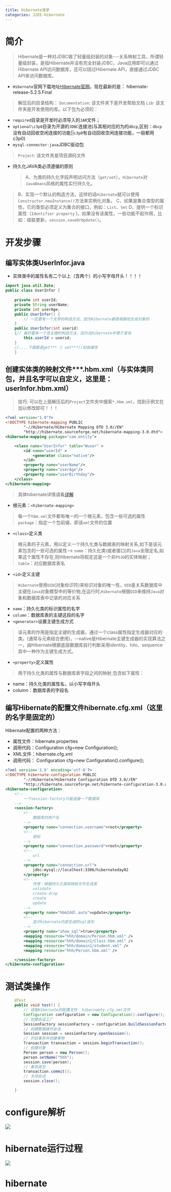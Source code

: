```yaml
---
title: Hibernate浅学
categories: J2EE-Hibernate
---
```


# 简介
> Hibernate是一种对JDBC做了轻量级封装的对象---关系映射工具，所谓轻量级封装，是指Hibernate并没有完全封装JDBC，Java应用即可以通过Hibernate API访问数据库，还可以绕过Hibernate API，直接通过JDBC API来访问数据库。

- `Hibernate`官网下载地址[Hibernate官网](http://www.hibernate.org)。现在最新的是： hibernate-release-5.2.5.Final
 > 解压后的目录结构：
 > `Documentation`: 该文件夹下是开发帮助文档
 > `Lib`: 该文件夹是开发使用的库。以下包为必须的：
 - `required`目录是开发时必须导入的`JAR`文件；
 - `optional\c3p0`目录为开源的`JDBC`连接池(与其相对应的为的`dbcp`,区别：`dbcp`没有自动回收空闲连接的功能||`c3p0`有自动回收空闲连接功能，一般都用c3p0)
 -  `mysql-connector-java`JDBC驱动包
  > `Project`: 该文件夹是项目源码文件
- 持久化JAVA类必须遵循的原则
  > A、为类的持久化字段声明访问方法（`get/set`），`Hibernate`对`JavaBeans`风格的属性实行持久化。
 > B、实现一个默认的构造方法，这样的话`Hibernate`就可以使用`Constructor.newInstance()`方法来实例化对象。
 > C、如果是集合类型的属性，它的类型必须定义为集合的接口，例如：`List`、`Set`
 > D、提供一个标识属性（`Identifier property` )，如果没有该属性，一些功能不起作用，比如：级联更新，`session.saveOrUpdate()`。
 
# 开发步骤
## 编写实体类UserInfor.java
- 实体类中的属性名有二个以上（含两个）的小写字母开头！！！！
``` java
import java.util.Date;
public class UserInfor {
   
    private int userId;
    private String userName;
    private int userAge;
    public UserInfor() {
        // 一定要有一个无参的构造方法，因为Hibernate都是根据他生成对象的
    }
    public UserInfor(int userid)
    {// 最好要有一个含主键的构造方法，因为在Hibernate中便于查询
        this.userId = userid;
    }
    //....下面都是get***（）set***()封装属性
    }
```
## 创建实体类的映射文件***.hbm.xml（与实体类同包，并且名字可以自定义，这里是：userInfor.hbm.xml）
 > 技巧: 可以在上面解压后的`Project`文件夹中搜索`*.hbm.xml`，找到示例文在加以修改即可！！！

``` xml
<?xml version="1.0"?>
<!DOCTYPE hibernate-mapping PUBLIC
        "-//Hibernate/Hibernate Mapping DTD 3.0//EN"
        "http://hibernate.sourceforge.net/hibernate-mapping-3.0.dtd">
<hibernate-mapping package="com.entity">

    <class name="UserInfor" table="Wuser" >
        <id name="userId" >
            <generator class="native"/>
        </id>
        <property name="userName"/>
        <property name="userAge"/>
        <property name="userBirthday"/>
    </class>
</hibernate-mapping>
```
> 具体hibernate详情请看[详解](http://chen25362936.blog.163.com/blog/static/2565547420101113112752675/)

- 根元素：`<hibernate-mapping>`
> 每一个`hbm.xml`文件都有唯一的一个根元素，包含一些可选的属性 `package`：指定一个包前缀，即该`xml`文件的位置
- `<class>`定义类
> 根元素的子元素，用以定义一个持久化类与数据表的映射关系,如下是该元素包含的一些可选的属性--> `name`：持久化类(或者接口)的`Java`全限定名,如果这个属性不存在,则Hibernate将假定这是一个非`POJO`的实体映射；`table`：对应数据库表名
- `<id>`定义主键
> `Hibernate`使用`OID`(对象标识符)来标识对象的唯一性，`OID`是关系数据库中主键在`Java`对象模型中的等价物,在运行时,`Hibernate`根据`OID`来维持`Java`对象和数据库表中记录的对应关系
 - `name`：持久化类的标识属性的名字
 - `column`：数据库表的主键这段的名字
 - `<generator>`设置主键生成方式
> 该元素的作用是指定主键的生成器，通过一个class属性指定生成器对应的类。(通常与<id>元素结合使用)，--native是Hibernate主键生成器的实现算法之一，由Hibernate根据底层数据库自行判断采用identity、hilo、sequence其中一种作为主键生成方式。
- `<property>`定义属性
> 用于持久化类的属性与数据库表字段之间的映射,包含如下属性：
 - name：持久化类的属性名，以小写字母开头
 - column：数据库表的字段名
## 编写Hibernate的配置文件hibernate.cfg.xml（这里的名字是固定的）
Hibernate配置的两种方法：
- 属性文件：hibernate.properties
- 调用代码：Configuration cfg=new Configuration();
- XML文件：hibernate.cfg.xml
- 调用代码： Configuration cfg=new Configuration().configure();
``` xml
<?xml version='1.0' encoding='utf-8'?>
<!DOCTYPE hibernate-configuration PUBLIC
        "-//Hibernate/Hibernate Configuration DTD 3.0//EN"
        "http://hibernate.sourceforge.net/hibernate-configuration-3.0.dtd">
<hibernate-configuration>
	<!-- 
		一个session-factory只能连接一个数据库
	-->
	<session-factory>
		<!-- 
			数据库的用户名
		-->
		<property name="connection.username">root</property>
		<!-- 
			密码
		-->
		<property name="connection.password">root</property>
		<!-- 
			url
		-->
		<property name="connection.url">
			jdbc:mysql://localhost:3306/hibernateday02
		</property>
		<!-- 
			作用：根据持久化类和映射文件生成表
			validate
			create-drop
			create
			update
		-->
		<property name="hbm2ddl.auto">update</property>
		<!-- 
			显示hibernate内部生成的sql语句
		-->
		<property name="show_sql">true</property>
		<mapping resource="hhh/domain/Person.hbm.xml" />
		<mapping resource="hhh/domain1/Clazz.hbm.xml" />
		<mapping resource="hhh/domain1/student.xml" />
		<mapping resource="hhh/Person.hbm.xml" />

	</session-factory>
</hibernate-configuration>
```
# 测试类操作
``` java
	@Test
	public void test() {
    	// 读取Hibernate的配置文件  hibernamte.cfg.xml文件
		Configuration configuration = new Configuration().configure();
		// 创建会话工厂
		SessionFactory sessionFactory = configuration.buildSessionFactory();
		// 创建数据操作会话
		Session session = sessionFactory.openSession();
		// 开启事务并创建事物
		Transaction transaction = session.beginTransaction();
        // 创建对象
		Person person = new Person();
		person.setName("hhh");
		session.save(person);
        // 事务提交
		transaction.commit();
        // 关闭会话
		session.close();

	}
```
# configure解析
![](J2EE-Hibernate/configure.png)

# hibernate运行过程

![](J2EE-Hibernate/process.png)

# hibernate

